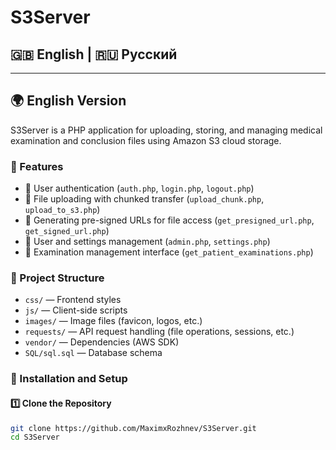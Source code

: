 # S3Server

## 🇬🇧 English | 🇷🇺 Русский

---

## 🌍 English Version

S3Server is a PHP application for uploading, storing, and managing medical examination and conclusion files using Amazon S3 cloud storage.

### 🚀 Features
- 🔹 User authentication (`auth.php`, `login.php`, `logout.php`)
- 🔹 File uploading with chunked transfer (`upload_chunk.php`, `upload_to_s3.php`)
- 🔹 Generating pre-signed URLs for file access (`get_presigned_url.php`, `get_signed_url.php`)
- 🔹 User and settings management (`admin.php`, `settings.php`)
- 🔹 Examination management interface (`get_patient_examinations.php`)

### 📂 Project Structure
- `css/` — Frontend styles  
- `js/` — Client-side scripts  
- `images/` — Image files (favicon, logos, etc.)  
- `requests/` — API request handling (file operations, sessions, etc.)  
- `vendor/` — Dependencies (AWS SDK)  
- `SQL/sql.sql` — Database schema  

### 🔧 Installation and Setup

#### 1️⃣ Clone the Repository
```sh
git clone https://github.com/MaximxRozhnev/S3Server.git
cd S3Server
